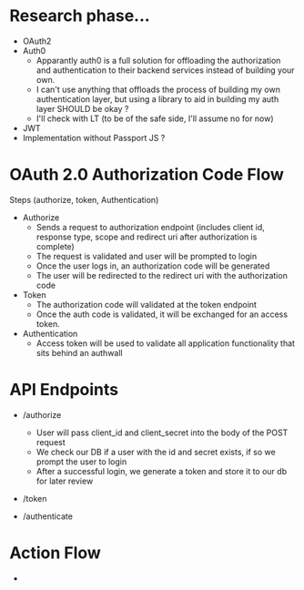 # Research phase...
* OAuth2
* Auth0
  * Apparantly auth0 is a full solution for offloading the authorization and authentication to their backend services instead of building your own.
  * I can't use anything that offloads the process of building my own authentication layer, but using a library to aid in building my auth layer SHOULD be okay ?
  * I'll check with LT (to be of the safe side, I'll assume no for now)
* JWT
* Implementation without Passport JS ?

# OAuth 2.0 Authorization Code Flow
Steps
(authorize, token, Authentication)
* Authorize 
  * Sends a request to authorization endpoint (includes client id, response type, scope and redirect uri after authorization is complete)
  * The request is validated and user will be prompted to login
  * Once the user logs in, an authorization code will be generated
  * The user will be redirected to the redirect uri with the authorization code
* Token
  * The authorization code will validated at the token endpoint
  * Once the auth code is validated, it will be exchanged for an access token.
* Authentication
  * Access token will be used to validate all application functionality that sits behind an authwall

# API Endpoints
* /authorize
  * User will pass client_id and client_secret into the body of the POST request
  * We check our DB if a user with the id and secret exists, if so we prompt the user to login
  * After a successful login, we generate a token and store it to our db for later review
* /token

* /authenticate

# Action Flow
* 


